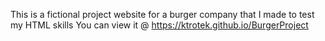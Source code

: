This is a fictional project website for a burger company that I made to test my HTML skills 
You can view it @ https://ktrotek.github.io/BurgerProject
